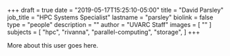 +++
draft = true
date = "2019-05-17T15:25:10-05:00"
title = "David Parsley"
job_title = "HPC Systems Specialist"
lastname = "parsley"
biolink = false
type = "people"
description = ""
author = "UVARC Staff"
images = [
  ""
]
subjects = [
  "hpc",
  "rivanna",
  "parallel-computing",
  "storage",
]
+++

More about this user goes here.
